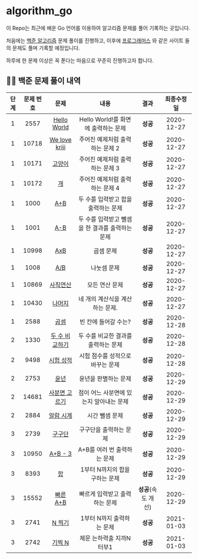 # algorithm_go

이 Repo는 최근에 배운 Go 언어를 이용하여 알고리즘 문제를 풀어 기록하는 곳입니다.

처음에는 [백준 알고리즘](https://www.acmicpc.net/) 문제 풀이를 진행하고, 이후에 [프로그래머스](https://programmers.co.kr/) 와 같은 사이트 들의 문제도 풀며 기록할 예정입니다.

하루에 한 문제 이상은 꼭 푼다는 마음으로 꾸준히 진행하고자 합니다.



## 👨‍💻 백준 문제 풀이 내역

| 단계 | 문제 번호 |                          문제                          |                      내용                       |        결과         | 최종수정일 |
| :--: | :-------: | :----------------------------------------------------: | :---------------------------------------------: | :-----------------: | :--------: |
|  1   |   2557    |  [Hello World](https://www.acmicpc.net/problem/2557)   |       Hello World!를 화면에 출력하는 문제       |      **성공**       | 2020-12-27 |
|  1   |   10718   | [We love kriii](https://www.acmicpc.net/problem/10718) |         주어진 예제처럼 출력하는 문제 2         |      **성공**       | 2020-12-27 |
|  1   |   10171   |    [고양이](https://www.acmicpc.net/problem/10171)     |         주어진 예제처럼 출력하는 문제 3         |      **성공**       | 2020-12-27 |
|  1   |   10172   |      [개](https://www.acmicpc.net/problem/10172)       |         주어진 예제처럼 출력하는 문제 4         |      **성공**       | 2020-12-27 |
|  1   |   1000    |      [A+B](https://www.acmicpc.net/problem/1000)       |       두 수를 입력받고 합을 출력하는 문제       |      **성공**       | 2020-12-27 |
|  1   |   1001    |      [A-B](https://www.acmicpc.net/problem/1001)       | 두 수를 입력받고 뺄셈을 한 결과를 출력하는 문제 |      **성공**       | 2020-12-27 |
|  1   |   10998   |      [AxB](https://www.acmicpc.net/problem/10998)      |                    곱셈 문제                    |      **성공**       | 2020-12-27 |
|  1   |   1008    |      [A/B](https://www.acmicpc.net/problem/1008)       |                   나눗셈 문제                   |      **성공**       | 2020-12-27 |
|  1   |   10869   |   [사칙연산](https://www.acmicpc.net/problem/10869)    |                 모든 연산 문제                  |      **성공**       | 2020-12-27 |
|  1   |   10430   |    [나머지](https://www.acmicpc.net/problem/10430)     |         네 개의 계산식을 계산하는 문제.         |      **성공**       | 2020-12-27 |
|  1   |   2588    |      [곱셈](https://www.acmicpc.net/problem/2588)      |              빈 칸에 들어갈 수는?               |      **성공**       | 2020-12-28 |
|  2   |   1330    | [두 수 비교하기](https://www.acmicpc.net/problem/1330) |       두 수를 비교한 결과를 출력하는 문제       |      **성공**       | 2020-12-28 |
|  2   |   9498    |   [시험 성적](https://www.acmicpc.net/problem/9498)    |        시험 점수를 성적으로 바꾸는 문제         |      **성공**       | 2020-12-28 |
|  2   |   2753    |      [윤년](https://www.acmicpc.net/problem/2753)      |              윤년을 판별하는 문제               |      **성공**       | 2020-12-29 |
|  2   |   14681   | [사분면 고르기](https://www.acmicpc.net/problem/14681) |     점이 어느 사분면에 있는지 알아내는 문제     |      **성공**       | 2020-12-29 |
|  2   |   2884    |   [알람 시계](https://www.acmicpc.net/problem/2884)    |                 시간 뺄셈 문제                  |      **성공**       | 2020-12-29 |
|  3   |   2739    |     [구구단](https://www.acmicpc.net/problem/2739)     |             구구단을 출력하는 문제              |      **성공**       | 2020-12-29 |
|  3   |   10950   |    [A+B - 3](https://www.acmicpc.net/problem/10950)    |           A+B를 여러 번 출력하는 문제           |      **성공**       | 2020-12-29 |
|  3   |   8393    |       [합](https://www.acmicpc.net/problem/8393)       |         1부터 N까지의 합을 구하는 문제          |      **성공**       | 2020-12-29 |
|  3   |   15552   |   [빠른 A+B](https://www.acmicpc.net/problem/15552)    |          빠르게 입력받고 출력하는 문제          | **성공**(속도 개선) | 2020-12-29 |
|  3   |   2741    |     [N 찍기](https://www.acmicpc.net/problem/2741)     |            1부터 N까지 출력하는 문제            |      **성공**       | 2021-01-03 |
|  3   |   2742    |     [기찍 N](https://www.acmicpc.net/problem/2742)     |            제문 는하력출 지까N 터부1            |      **성공**       | 2021-01-03 |

